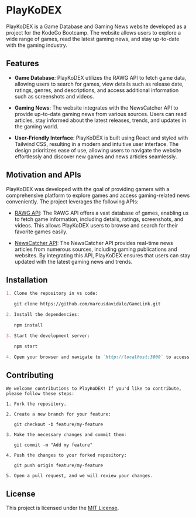 # PlayKoDEX

PlayKoDEX is a Game Database and Gaming News website developed as a project for the KodeGo Bootcamp. The website allows users to explore a wide range of games, read the latest gaming news, and stay up-to-date with the gaming industry.

## Features

- **Game Database**: PlayKoDEX utilizes the RAWG API to fetch game data, allowing users to search for games, view details such as release date, ratings, genres, and descriptions, and access additional information such as screenshots and videos.

- **Gaming News**: The website integrates with the NewsCatcher API to provide up-to-date gaming news from various sources. Users can read articles, stay informed about the latest releases, trends, and updates in the gaming world.

- **User-Friendly Interface**: PlayKoDEX is built using React and styled with Tailwind CSS, resulting in a modern and intuitive user interface. The design prioritizes ease of use, allowing users to navigate the website effortlessly and discover new games and news articles seamlessly.

## Motivation and APIs

PlayKoDEX was developed with the goal of providing gamers with a comprehensive platform to explore games and access gaming-related news conveniently. The project leverages the following APIs:

- [RAWG API](https://rawg.io/apidocs): The RAWG API offers a vast database of games, enabling us to fetch game information, including details, ratings, screenshots, and videos. This allows PlayKoDEX users to browse and search for their favorite games easily.

- [NewsCatcher API](https://newscatcherapi.com/): The NewsCatcher API provides real-time news articles from numerous sources, including gaming publications and websites. By integrating this API, PlayKoDEX ensures that users can stay updated with the latest gaming news and trends.

## Installation

```md
1. Clone the repository in vs code:

   git clone https://github.com/marcusdavidalo/GameLink.git

2. Install the dependencies:

   npm install

3. Start the development server:

   npm start

4. Open your browser and navigate to `http://localhost:3000` to access PlayKoDEX.
```

## Contributing

```
We welcome contributions to PlayKoDEX! If you'd like to contribute, please follow these steps:

1. Fork the repository.

2. Create a new branch for your feature:

   git checkout -b feature/my-feature

3. Make the necessary changes and commit them:

   git commit -m "Add my feature"

4. Push the changes to your forked repository:

   git push origin feature/my-feature

5. Open a pull request, and we will review your changes.
```

## License

This project is licensed under the [MIT License](LICENSE).
